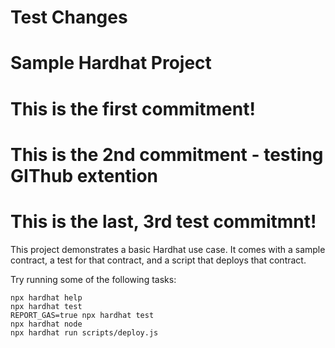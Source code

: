 # Test Changes 
# Sample Hardhat Project
# This is the first commitment! 
# This is the 2nd commitment - testing GIThub extention
# This is the last, 3rd test commitmnt! 

This project demonstrates a basic Hardhat use case. It comes with a sample contract, a test for that contract, and a script that deploys that contract.

Try running some of the following tasks:

```shell
npx hardhat help
npx hardhat test
REPORT_GAS=true npx hardhat test
npx hardhat node
npx hardhat run scripts/deploy.js
```
